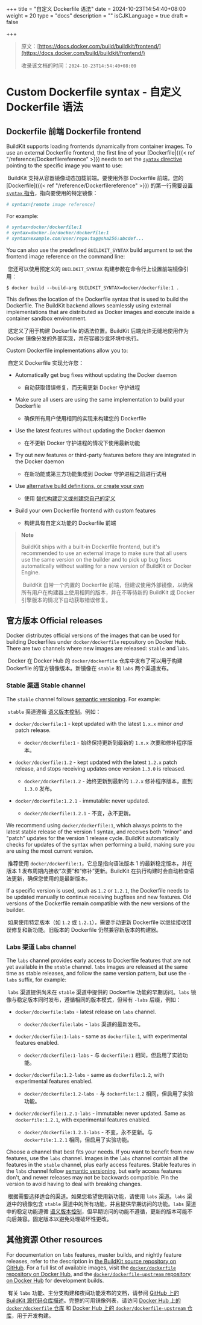+++
title = "自定义 Dockerfile 语法"
date = 2024-10-23T14:54:40+08:00
weight = 20
type = "docs"
description = ""
isCJKLanguage = true
draft = false

+++

> 原文：[https://docs.docker.com/build/buildkit/frontend/](https://docs.docker.com/build/buildkit/frontend/)
>
> 收录该文档的时间：`2024-10-23T14:54:40+08:00`

# Custom Dockerfile syntax - 自定义 Dockerfile 语法

## Dockerfile 前端 Dockerfile frontend

BuildKit supports loading frontends dynamically from container images. To use an external Dockerfile frontend, the first line of your [Dockerfile]({{< ref "/reference/Dockerfilereference" >}}) needs to set the [`syntax` directive](https://docs.docker.com/reference/dockerfile/#syntax) pointing to the specific image you want to use:

​	BuildKit 支持从容器镜像动态加载前端。要使用外部 Dockerfile 前端，您的 [Dockerfile]({{< ref "/reference/Dockerfilereference" >}}) 的第一行需要设置 [`syntax` 指令](https://docs.docker.com/reference/dockerfile/#syntax)，指向要使用的特定镜像：



```dockerfile
# syntax=[remote image reference]
```

For example:



```dockerfile
# syntax=docker/dockerfile:1
# syntax=docker.io/docker/dockerfile:1
# syntax=example.com/user/repo:tag@sha256:abcdef...
```

You can also use the predefined `BUILDKIT_SYNTAX` build argument to set the frontend image reference on the command line:

​	您还可以使用预定义的 `BUILDKIT_SYNTAX` 构建参数在命令行上设置前端镜像引用：



```console
$ docker build --build-arg BUILDKIT_SYNTAX=docker/dockerfile:1 .
```

This defines the location of the Dockerfile syntax that is used to build the Dockerfile. The BuildKit backend allows seamlessly using external implementations that are distributed as Docker images and execute inside a container sandbox environment.

​	这定义了用于构建 Dockerfile 的语法位置。BuildKit 后端允许无缝地使用作为 Docker 镜像分发的外部实现，并在容器沙盒环境中执行。

Custom Dockerfile implementations allow you to:

​	自定义 Dockerfile 实现允许您：

- Automatically get bug fixes without updating the Docker daemon
  - 自动获取错误修复，而无需更新 Docker 守护进程

- Make sure all users are using the same implementation to build your Dockerfile
  - 确保所有用户使用相同的实现来构建您的 Dockerfile

- Use the latest features without updating the Docker daemon
  - 在不更新 Docker 守护进程的情况下使用最新功能

- Try out new features or third-party features before they are integrated in the Docker daemon
  - 在新功能或第三方功能集成到 Docker 守护进程之前进行试用

- Use [alternative build definitions, or create your own](https://github.com/moby/buildkit#exploring-llb)
  - 使用 [替代构建定义或创建您自己的定义](https://github.com/moby/buildkit#exploring-llb)

- Build your own Dockerfile frontend with custom features
  - 构建具有自定义功能的 Dockerfile 前端


> **Note**
>
> 
>
> BuildKit ships with a built-in Dockerfile frontend, but it's recommended to use an external image to make sure that all users use the same version on the builder and to pick up bug fixes automatically without waiting for a new version of BuildKit or Docker Engine.
>
> ​	BuildKit 自带一个内置的 Dockerfile 前端，但建议使用外部镜像，以确保所有用户在构建器上使用相同的版本，并在不等待新的 BuildKit 或 Docker 引擎版本的情况下自动获取错误修复。

## 官方版本 Official releases

Docker distributes official versions of the images that can be used for building Dockerfiles under `docker/dockerfile` repository on Docker Hub. There are two channels where new images are released: `stable` and `labs`.

​	Docker 在 Docker Hub 的 `docker/dockerfile` 仓库中发布了可以用于构建 Dockerfile 的官方镜像版本。新镜像在 `stable` 和 `labs` 两个渠道发布。

### Stable 渠道 Stable channel

The `stable` channel follows [semantic versioning](https://semver.org/). For example:

​	`stable` 渠道遵循 [语义版本控制](https://semver.org/)。例如：

- `docker/dockerfile:1` - kept updated with the latest `1.x.x` minor *and* patch release.
  - `docker/dockerfile:1` - 始终保持更新到最新的 `1.x.x` 次要和修补程序版本。

- `docker/dockerfile:1.2` - kept updated with the latest `1.2.x` patch release, and stops receiving updates once version `1.3.0` is released.
  - `docker/dockerfile:1.2` - 始终更新到最新的 `1.2.x` 修补程序版本，直到 `1.3.0` 发布。

- `docker/dockerfile:1.2.1` - immutable: never updated.
  - `docker/dockerfile:1.2.1` - 不变，永不更新。


We recommend using `docker/dockerfile:1`, which always points to the latest stable release of the version 1 syntax, and receives both "minor" and "patch" updates for the version 1 release cycle. BuildKit automatically checks for updates of the syntax when performing a build, making sure you are using the most current version.

​	推荐使用 `docker/dockerfile:1`，它总是指向语法版本 1 的最新稳定版本，并在版本 1 发布周期内接收“次要”和“修补”更新。BuildKit 在执行构建时会自动检查语法更新，确保您使用的是最新版本。

If a specific version is used, such as `1.2` or `1.2.1`, the Dockerfile needs to be updated manually to continue receiving bugfixes and new features. Old versions of the Dockerfile remain compatible with the new versions of the builder.

​	如果使用特定版本（如 `1.2` 或 `1.2.1`），需要手动更新 Dockerfile 以继续接收错误修复和新功能。旧版本的 Dockerfile 仍然兼容新版本的构建器。

### Labs 渠道 Labs channel

The `labs` channel provides early access to Dockerfile features that are not yet available in the `stable` channel. `labs` images are released at the same time as stable releases, and follow the same version pattern, but use the `-labs` suffix, for example:

​	`labs` 渠道提供尚未在 `stable` 渠道中提供的 Dockerfile 功能的早期访问。`labs` 镜像与稳定版本同时发布，遵循相同的版本模式，但带有 `-labs` 后缀，例如：

- `docker/dockerfile:labs` - latest release on `labs` channel.
  - `docker/dockerfile:labs` - `labs` 渠道的最新发布。

- `docker/dockerfile:1-labs` - same as `dockerfile:1`, with experimental features enabled.
  - `docker/dockerfile:1-labs` - 与 `dockerfile:1` 相同，但启用了实验功能。

- `docker/dockerfile:1.2-labs` - same as `dockerfile:1.2`, with experimental features enabled.
  - `docker/dockerfile:1.2-labs` - 与 `dockerfile:1.2` 相同，但启用了实验功能。

- `docker/dockerfile:1.2.1-labs` - immutable: never updated. Same as `dockerfile:1.2.1`, with experimental features enabled.
  - `docker/dockerfile:1.2.1-labs` - 不变，永不更新。与 `dockerfile:1.2.1` 相同，但启用了实验功能。


Choose a channel that best fits your needs. If you want to benefit from new features, use the `labs` channel. Images in the `labs` channel contain all the features in the `stable` channel, plus early access features. Stable features in the `labs` channel follow [semantic versioning](https://semver.org/), but early access features don't, and newer releases may not be backwards compatible. Pin the version to avoid having to deal with breaking changes.

​	根据需要选择适合的渠道。如果您希望使用新功能，请使用 `labs` 渠道。`labs` 渠道中的镜像包含 `stable` 渠道中的所有功能，并且提供早期访问的功能。`labs` 渠道中的稳定功能遵循 [语义版本控制](https://semver.org/)，但早期访问的功能不遵循，更新的版本可能不向后兼容。固定版本以避免处理破坏性更改。

## 其他资源 Other resources

For documentation on `labs` features, master builds, and nightly feature releases, refer to the description in [the BuildKit source repository on GitHub](https://github.com/moby/buildkit/blob/master/README.md). For a full list of available images, visit the [`docker/dockerfile` repository on Docker Hub](https://hub.docker.com/r/docker/dockerfile), and the [`docker/dockerfile-upstream` repository on Docker Hub](https://hub.docker.com/r/docker/dockerfile-upstream) for development builds.

​	有关 `labs` 功能、主分支构建和夜间功能发布的文档，请参阅 [GitHub 上的 BuildKit 源代码仓库描述](https://github.com/moby/buildkit/blob/master/README.md)。完整的可用镜像列表，请访问 [Docker Hub 上的 `docker/dockerfile` 仓库](https://hub.docker.com/r/docker/dockerfile) 和 [Docker Hub 上的 `docker/dockerfile-upstream` 仓库](https://hub.docker.com/r/docker/dockerfile-upstream)，用于开发构建。


